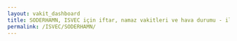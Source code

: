 ```yaml
---
layout: vakit_dashboard
title: SODERHAMN, ISVEC için iftar, namaz vakitleri ve hava durumu - ilçe/eyalet seç
permalink: /ISVEC/SODERHAMN/
---
```


<script type="text/javascript">
  var GLOBAL_COUNTRY = 'ISVEC';
  var GLOBAL_CITY = 'SODERHAMN';
  var GLOBAL_STATE = '';
  var lat = 72;
  var lon = 21;
</script>
